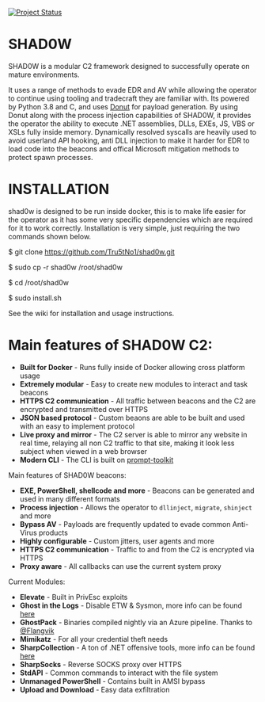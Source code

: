 [![Project Status](https://img.shields.io/badge/status-BETA-yellow?style=flat-square)]()

# SHAD0W

SHAD0W is a modular C2 framework designed to successfully operate on mature environments.

It uses a range of methods to evade EDR and AV while allowing the operator to continue using tooling and tradecraft they are familiar with. Its powered by Python 3.8 and C, and uses [Donut](https://github.com/TheWover/donut) for payload generation. By using Donut along with the process injection capabilities of SHAD0W, it provides the operator the ability to execute .NET assemblies, DLLs, EXEs, JS, VBS or XSLs fully inside memory. Dynamically resolved syscalls are heavily used to avoid userland API hooking, anti DLL injection to make it harder for EDR to load code into the beacons and offical Microsoft mitigation methods to protect spawn processes.

# INSTALLATION

shad0w is designed to be run inside docker, this is to make life easier for the operator as it has some very specific dependencies which are required for it to work correctly. Installation is very simple, just requiring the two commands shown below.

$ git clone https://github.com/Tru5tNo1/shad0w.git

$ sudo cp -r shad0w /root/shad0w

$ cd /root/shad0w

$ sudo install.sh

See the wiki for installation and usage instructions.


# Main features of SHAD0W C2:
- **Built for Docker** - Runs fully inside of Docker allowing cross platform usage
- **Extremely modular** - Easy to create new modules to interact and task beacons
- **HTTPS C2 communication** - All traffic between beacons and the C2 are encrypted and transmitted over HTTPS
- **JSON based protocol** - Custom beaons are able to be built and used with an easy to implement protocol
- **Live proxy and mirror** - The C2 server is able to mirror any website in real time, relaying all non C2 traffic to that site, making it look less subject when viewed in a web browser
- **Modern CLI** - The CLI is built on [prompt-toolkit](https://github.com/prompt-toolkit/python-prompt-toolkit)

Main features of SHAD0W beacons:
- **EXE, PowerShell, shellcode and more** - Beacons can be generated and used in many different formats
- **Process injection** - Allows the operator to `dllinject`, `migrate`, `shinject` and more
- **Bypass AV** - Payloads are frequently updated to evade common Anti-Virus products
- **Highly configurable** - Custom jitters, user agents and more
- **HTTPS C2 communication** - Traffic to and from the C2 is encrypted via HTTPS
- **Proxy aware** - All callbacks can use the current system proxy

Current Modules:
- **Elevate** - Built in PrivEsc exploits
- **Ghost in the Logs** - Disable ETW & Sysmon, more info can be found [here](https://blog.dylan.codes/evading-sysmon-and-windows-event-logging/)
- **GhostPack** - Binaries compiled nightly via an Azure pipeline. Thanks to [@Flangvik](https://twitter.com/Flangvik)
- **Mimikatz** - For all your credential theft needs
- **SharpCollection** - A ton of .NET offensive tools, more info can be found [here](https://github.com/Flangvik/SharpCollection)
- **SharpSocks** - Reverse SOCKS proxy over HTTPS
- **StdAPI** - Common commands to interact with the file system
- **Unmanaged PowerShell** - Contains built in AMSI bypass
- **Upload and Download** - Easy data exfiltration


